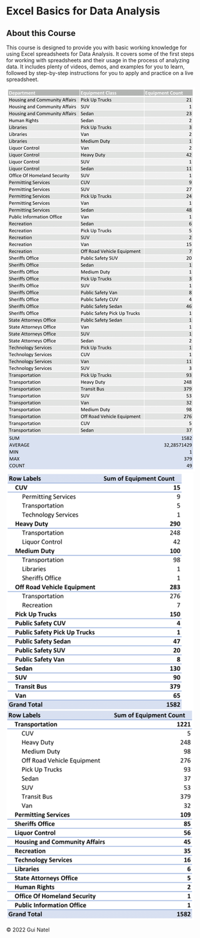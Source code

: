 
# Excel Basics for Data Analysis

## About this Course

This course is designed to provide you with basic working knowledge for using Excel spreadsheets for Data Analysis. It covers some of the first steps for working with spreadsheets and their usage in the process of analyzing data. It includes plenty of videos, demos, and examples for you to learn, followed by step-by-step instructions for you to apply and practice on a live spreadsheet.

<img src="https://raw.githubusercontent.com/guinatel/IBM-Data-Analyst-Professional/main/Excel%20Basics%20for%20Data%20Analysis/IMG/Equipment%20Inventory.png" width="600" height="auto">
<img src="https://raw.githubusercontent.com/guinatel/IBM-Data-Analyst-Professional/main/Excel%20Basics%20for%20Data%20Analysis/IMG/table%201.png" width="500" height="auto">

© 2022 Gui Natel
